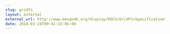 ```yaml
---
slug: gridfs
layout: external
external_url: http://www.mongodb.org/display/DOCS/GridFS+Specification
date: 2010-03-24T09:41:33-05:00
---
```

